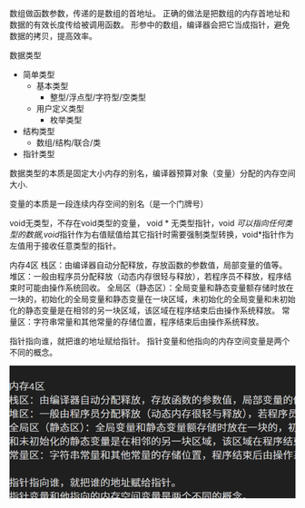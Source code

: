 数组做函数参数，传递的是数组的首地址。
正确的做法是把数组的内存首地址和数据的有效长度传给被调用函数。
形参中的数组，编译器会把它当成指针，避免数据的拷贝，提高效率。

数据类型
- 简单类型 
    - 基本类型
        - 整型/浮点型/字符型/空类型
    - 用户定义类型
        - 枚举类型
- 结构类型
    - 数组/结构/联合/类
- 指针类型

数据类型的本质是固定大小内存的别名，编译器预算对象（变量）分配的内存空间大小.

变量的本质是一段连续内存空间的别名（是一个门牌号）


void无类型，不存在void类型的变量， void * 无类型指针，void *可以指向任何类型的数据,void*指针作为右值赋值给其它指针时需要强制类型转换，void*指针作为左值用于接收任意类型的指针。

内存4区
栈区：由编译器自动分配释放，存放函数的参数值，局部变量的值等。
堆区：一般由程序员分配释放（动态内存很轻与释放），若程序员不释放，程序结束时可能由操作系统回收。
全局区（静态区）：全局变量和静态变量额存储时放在一块的，初始化的全局变量和静态变量在一块区域，未初始化的全局变量和未初始化的静态变量是在相邻的另一块区域，该区域在程序结束后由操作系统释放。
常量区：字符串常量和其他常量的存储位置，程序结束后由操作系统释放。

指针指向谁，就把谁的地址赋给指针。
指针变量和他指向的内存空间变量是两个不同的概念。


![alt text](image.png)